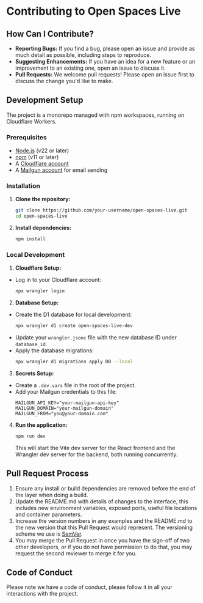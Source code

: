 # Contributing to Open Spaces Live

## How Can I Contribute?

- **Reporting Bugs:** If you find a bug, please open an issue and provide as much detail as possible, including steps to reproduce.
- **Suggesting Enhancements:** If you have an idea for a new feature or an improvement to an existing one, open an issue to discuss it.
- **Pull Requests:** We welcome pull requests! Please open an issue first to discuss the change you'd like to make.

## Development Setup

The project is a monorepo managed with npm workspaces, running on Cloudflare Workers.

### Prerequisites

- [Node.js](https://nodejs.org/) (v22 or later)
- [npm](https://www.npmjs.com/) (v11 or later)
- A [Cloudflare account](https://dash.cloudflare.com/sign-up)
- A [Mailgun account](https://www.mailgun.com/) for email sending

### Installation

1.  **Clone the repository:**
    ```bash
    git clone https://github.com/your-username/open-spaces-live.git
    cd open-spaces-live
    ```

2.  **Install dependencies:**
    ```bash
    npm install
    ```

### Local Development

1.  **Cloudflare Setup:**
  - Log in to your Cloudflare account:
    ```bash
    npx wrangler login
    ```

2.  **Database Setup:**
  - Create the D1 database for local development:
    ```bash
    npx wrangler d1 create open-spaces-live-dev
    ```
  - Update your `wrangler.jsonc` file with the new database ID under `database_id`.
  - Apply the database migrations:
    ```bash
    npx wrangler d1 migrations apply DB --local
    ```

3.  **Secrets Setup:**
  - Create a `.dev.vars` file in the root of the project.
  - Add your Mailgun credentials to this file:
    ```
    MAILGUN_API_KEY="your-mailgun-api-key"
    MAILGUN_DOMAIN="your-mailgun-domain"
    MAILGUN_FROM="you@your-domain.com"
    ```

4.  **Run the application:**
    ```bash
    npm run dev
    ```
    This will start the Vite dev server for the React frontend and the Wrangler dev server for the backend, both running concurrently.

## Pull Request Process

1. Ensure any install or build dependencies are removed before the end of the layer when doing a build.
2. Update the README.md with details of changes to the interface, this includes new environment variables, exposed ports, useful file locations and container parameters.
3. Increase the version numbers in any examples and the README.md to the new version that this Pull Request would represent. The versioning scheme we use is [SemVer](http://semver.org/).
4. You may merge the Pull Request in once you have the sign-off of two other developers, or if you do not have permission to do that, you may request the second reviewer to merge it for you.

## Code of Conduct

Please note we have a code of conduct, please follow it in all your interactions with the project.

